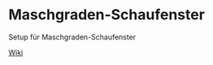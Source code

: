 # Maschgraden-Schaufenster
Setup für Maschgraden-Schaufenster

[Wiki](https://matthiasulrich.github.io/maschgraden/)
